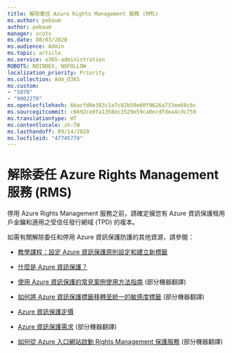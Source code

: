 ```yaml
---
title: 解除委任 Azure Rights Management 服務 (RMS)
ms.author: pebaum
author: pebaum
manager: scotv
ms.date: 08/03/2020
ms.audience: Admin
ms.topic: article
ms.service: o365-administration
ROBOTS: NOINDEX, NOFOLLOW
localization_priority: Priority
ms.collection: Adm_O365
ms.custom:
- "5070"
- "9002278"
ms.openlocfilehash: 6bacfd0e383c1a7c02b50e60f9626a733ee68cbc
ms.sourcegitcommit: c6692ce0fa1358ec3529e59ca0ecdfdea4cdc759
ms.translationtype: HT
ms.contentlocale: zh-TW
ms.lasthandoff: 09/14/2020
ms.locfileid: "47745778"
---
```

# <a name="decommission-azure-rights-management-service-rms"></a>解除委任 Azure Rights Management 服務 (RMS)

停用 Azure Rights Management 服務之前，請確定擁您有 Azure 資訊保護租用戶金鑰和適用之受信任發行網域 (TPD) 的複本。

如需有關解除委任和停用 Azure 資訊保護防護的其他資源，請參閱：

- [教學課程：設定 Azure 資訊保護原則設定和建立新標籤](https://docs.microsoft.com/azure/information-protection/get-started/infoprotect-quick-start-tutorial)
- [什麼是 Azure 資訊保護？](https://docs.microsoft.com/azure/information-protection/what-is-information-protection)
- [使用 Azure 資訊保護的常見案例使用方法指南](https://docs.microsoft.com/azure/information-protection/how-to-guides) (部分機器翻譯)  
    
- [如何將 Azure 資訊保護標籤移轉至統一的敏感度標籤](https://docs.microsoft.com/azure/information-protection/configure-policy-migrate-labels) (部分機器翻譯)  
    
- [Azure 資訊保護定價](https://azure.microsoft.com/pricing/details/information-protection)  
    
- [Azure 資訊保護需求](https://docs.microsoft.com/azure/information-protection/get-started/requirements) (部分機器翻譯)  
    
- [如何從 Azure 入口網站啟動 Rights Management 保護服務](https://docs.microsoft.com/azure/information-protection/deploy-use/activate-azure) (部分機器翻譯)